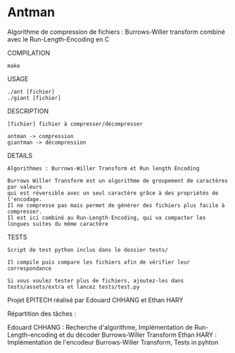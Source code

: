 # Antman
Algorithme de compression de fichiers : Burrows-Willer transform combiné avec le Run-Length-Encoding en C

COMPILATION

    make

USAGE

    ./ant [fichier]
    ./giant [fichier]

DESCRIPTION

    [fichier] fichier à compresser/décompresser

    antman -> compression
    giantman -> décompression

DETAILS

    Algorithmes : Burrows-Willer Transform et Run length Encoding
    
    Burrows Willer Transform est un algorithme de groupement de caractères par valeurs
    qui est réversible avec un seul caractère grâce à des propriétés de l'encodage.
    Il ne compresse pas mais permet de générer des fichiers plus facile à compresser.
    Il est ici combiné au Run-Length-Encoding, qui va compacter les longues suites du même caractère

TESTS

    Script de test python inclus dans le dossier tests/
    
    Il compile puis compare les fichiers afin de vérifier leur correspondance
    
    Si vous voulez tester plus de fichiers, ajoutez-les dans tests/assets/extra et lancez tests/test.py

Projet EPITECH réalisé par Edouard CHHANG et Ethan HARY

Répartition des tâches :

Edouard CHHANG : Recherche d'algorithme, Implémentation de Run-Length-encoding et du décoder Burrows-Willer Transform
Ethan HARY : Implémentation de l'encodeur Burrows-Willer Transform, Tests in pyhton
